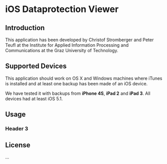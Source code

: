 iOS Dataprotection Viewer
=========================

Introduction
------------

This application has been developed by Christof Stromberger and Peter Teufl 
at the Institute for Applied Information Processing and Communications 
at the Graz University of Technology.

Supported Devices
----------------
This application should work on OS X and Windows machines where iTunes is 
installed and at least one backup has been made of an iOS device.

We have tested it with backups from **iPhone 4S**, **iPad 2** 
and **iPad 3**. All devices had at least iOS 5.1.

Usage
-----




### Header 3


License
------------
...